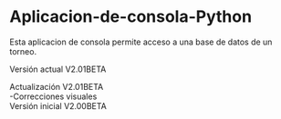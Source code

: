 # Aplicacion-de-consola-Python
Esta aplicacion de consola permite acceso a una base de datos de un torneo.<br>

Versión actual V2.01BETA<br>

Actualización V2.01BETA<br>
-Correcciones visuales<br>
Versión inicial V2.00BETA<br>
